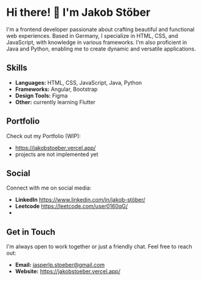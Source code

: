# Hi there! 👋 I'm **Jakob Stöber**

I'm a frontend developer passionate about crafting beautiful and functional web experiences. Based in Germany, I specialize in HTML, CSS, and JavaScript, with knowledge in various frameworks. I'm also proficient in Java and Python, enabling me to create dynamic and versatile applications.

## Skills

- **Languages:** HTML, CSS, JavaScript, Java, Python
- **Frameworks:** Angular, Bootstrap
- **Design Tools:** Figma
- **Other:** currently learning Flutter

## Portfolio

Check out my Portfolio (WIP):

- https://jakobstoeber.vercel.app/
- projects are not implemented yet

## Social

Connect with me on social media:

- **LinkedIn** https://www.linkedin.com/in/jakob-stöber/
- **Leetcode** https://leetcode.com/user0160qG/
- 

## Get in Touch

I'm always open to work together or just a friendly chat. Feel free to reach out:

- **Email:** jasperlp.stoeber@gmail.com
- **Website:** https://jakobstoeber.vercel.app/
